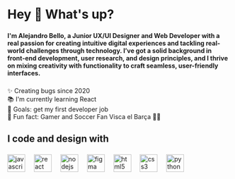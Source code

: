 <h1 align="left" bold> Hey 👋 What's up?</h1>

###



###

<h4 align="left">I'm Alejandro Bello, a Junior UX/UI Designer and Web Developer with a real passion for creating intuitive digital experiences and tackling real-world challenges through technology. I’ve got a solid background in front-end development, user research, and design principles, and I thrive on mixing creativity with functionality to craft seamless, user-friendly interfaces.</h4>

###

<p align="left">✨ Creating bugs since 2020<br>📚 I'm currently learning React <br>🎯 Goals: get my first developer job<br>🎲 Fun fact: Gamer and Soccer Fan Visca el Barça 🔴🔵</p>

###

<h2 align="left">I code and design with</h2>

###

<div align="left">
  <img src="https://cdn.jsdelivr.net/gh/devicons/devicon/icons/javascript/javascript-original.svg" height="40" alt="javascript logo"  />
  <img width="12" />
  <img src="https://cdn.jsdelivr.net/gh/devicons/devicon/icons/react/react-original.svg" height="40" alt="react logo"  />
  <img width="12" />
  <img src="https://cdn.jsdelivr.net/gh/devicons/devicon/icons/nodejs/nodejs-original.svg" height="40" alt="nodejs logo"  />
  <img width="12" />
  <img src="https://img.icons8.com/?size=100&id=zfHRZ6i1Wg0U&format=png&color=000000" height="40" alt="figma logo/">
  <img width="12" />
  <img src="https://cdn.jsdelivr.net/gh/devicons/devicon/icons/html5/html5-original.svg" height="40" alt="html5 logo"  />
  <img width="12" />
  <img src="https://cdn.jsdelivr.net/gh/devicons/devicon/icons/css3/css3-original.svg" height="40" alt="css3 logo"  />
  <img width="12" />
  <img src="https://cdn.jsdelivr.net/gh/devicons/devicon/icons/python/python-original.svg" height="40" alt="python logo"  />
  <img width="12" />
</div>

###
